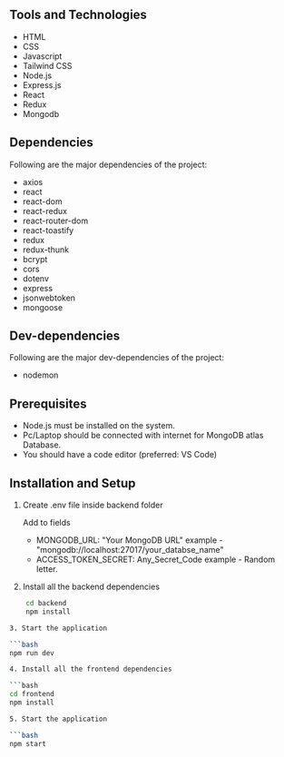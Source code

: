 ## Tools and Technologies

- HTML
- CSS
- Javascript
- Tailwind CSS
- Node.js
- Express.js
- React
- Redux
- Mongodb

## Dependencies

Following are the major dependencies of the project:

- axios
- react
- react-dom
- react-redux
- react-router-dom
- react-toastify
- redux
- redux-thunk
- bcrypt
- cors
- dotenv
- express
- jsonwebtoken
- mongoose

## Dev-dependencies

Following are the major dev-dependencies of the project:

- nodemon

## Prerequisites

- Node.js must be installed on the system.
- Pc/Laptop should be connected with internet for MongoDB atlas Database.
- You should have a code editor (preferred: VS Code)

## Installation and Setup

1. Create .env file inside backend folder

   Add to fields

   - MONGODB_URL: "Your MongoDB URL" example - "mongodb://localhost:27017/your_databse_name"
   - ACCESS_TOKEN_SECRET: Any_Secret_Code example - Random letter.

2. Install all the backend dependencies

````bash
    cd backend
    npm install

3. Start the application

```bash
npm run dev

4. Install all the frontend dependencies

```bash
cd frontend
npm install

5. Start the application

```bash
npm start
````
